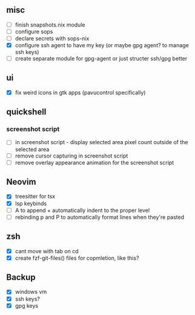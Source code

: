 #

## misc

- [ ] finish snapshots.nix module
- [ ] configure sops
- [ ] declare secrets with sops-nix
- [x] configure ssh agent to have my key (or maybe gpg agent? to manage ssh keys)
- [ ] create separate module for gpg-agent or just structer ssh/gpg better

## ui

- [x] fix weird icons in gtk apps (pavucontrol specifically)

## quickshell

### screenshot script

- [ ] in screenshot script - display selected area pixel count outside of the selected area
- [ ] remove cursor capturing in screenshot script
- [ ] remove overlay appearance animation for the screenshot script

## Neovim

- [x] treesitter for tsx
- [x] lsp keybinds
- [ ] A to append + automatically indent to the proper level
- [ ] rebinding p and P to automatically format lines when they're pasted

## zsh

- [x] cant move with tab on cd <tab>
- [x] create fzf-git-files() files for copmletion, like this?

## Backup

- [x] windows vm
- [x] ssh keys?
- [x] gpg keys
